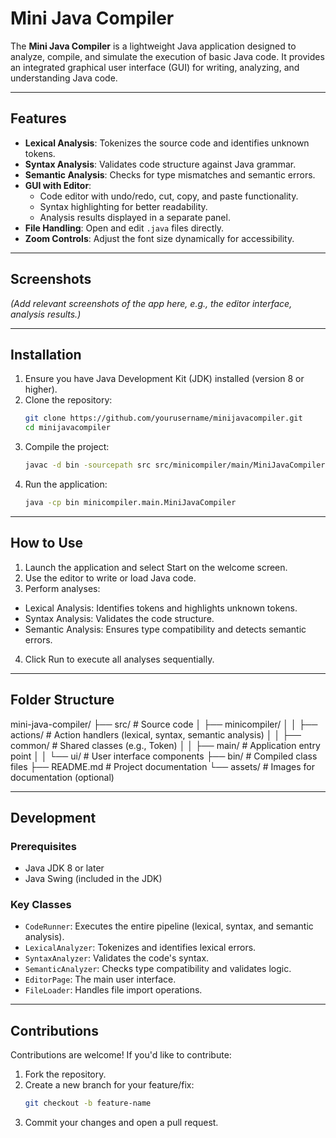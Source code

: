 # Mini Java Compiler

The **Mini Java Compiler** is a lightweight Java application designed to analyze, compile, and simulate the execution of basic Java code. It provides an integrated graphical user interface (GUI) for writing, analyzing, and understanding Java code.

---

## Features

- **Lexical Analysis**: Tokenizes the source code and identifies unknown tokens.
- **Syntax Analysis**: Validates code structure against Java grammar.
- **Semantic Analysis**: Checks for type mismatches and semantic errors.
- **GUI with Editor**:
  - Code editor with undo/redo, cut, copy, and paste functionality.
  - Syntax highlighting for better readability.
  - Analysis results displayed in a separate panel.
- **File Handling**: Open and edit `.java` files directly.
- **Zoom Controls**: Adjust the font size dynamically for accessibility.

---

## Screenshots

*(Add relevant screenshots of the app here, e.g., the editor interface, analysis results.)*

---

## Installation

1. Ensure you have Java Development Kit (JDK) installed (version 8 or higher).
2. Clone the repository:
   ```bash
   git clone https://github.com/yourusername/minijavacompiler.git
   cd minijavacompiler   
3. Compile the project:
   ```bash
   javac -d bin -sourcepath src src/minicompiler/main/MiniJavaCompiler.java
4. Run the application:
   ```bash
   java -cp bin minicompiler.main.MiniJavaCompiler

---

## How to Use

1. Launch the application and select Start on the welcome screen.
2. Use the editor to write or load Java code.
3. Perform analyses:
  * Lexical Analysis: Identifies tokens and highlights unknown tokens.
  * Syntax Analysis: Validates the code structure.
  * Semantic Analysis: Ensures type compatibility and detects semantic errors.
4. Click Run to execute all analyses sequentially.

---

## Folder Structure

mini-java-compiler/
├── src/                           # Source code
│   ├── minicompiler/
│   │   ├── actions/               # Action handlers (lexical, syntax, semantic analysis)
│   │   ├── common/                # Shared classes (e.g., Token)
│   │   ├── main/                  # Application entry point
│   │   └── ui/                    # User interface components
├── bin/                           # Compiled class files
├── README.md                      # Project documentation
└── assets/                        # Images for documentation (optional)

---

## Development

### Prerequisites
  * Java JDK 8 or later
  * Java Swing (included in the JDK)
### Key Classes
  * `CodeRunner`: Executes the entire pipeline (lexical, syntax, and semantic analysis).
  * `LexicalAnalyzer`: Tokenizes and identifies lexical errors.
  * `SyntaxAnalyzer`: Validates the code's syntax.
  * `SemanticAnalyzer`: Checks type compatibility and validates logic.
  * `EditorPage`: The main user interface.
  * `FileLoader`: Handles file import operations.

---

## Contributions

Contributions are welcome! If you'd like to contribute:

1. Fork the repository.
2. Create a new branch for your feature/fix:
   ```bash
   git checkout -b feature-name
4. Commit your changes and open a pull request.
